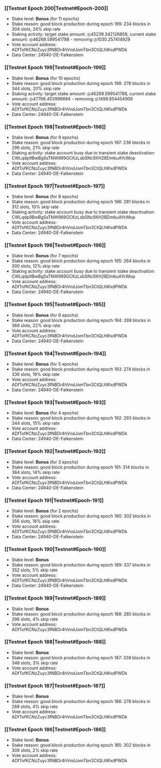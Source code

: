 ### [[Testnet Epoch 200|Testnet#Epoch-200]]
* Stake level: **Bonus** (for 11 epochs)
* Stake reason: good block production during epoch 199: 234 blocks in 304 slots, 24% skip rate
* Staking activity: target stake amount: ◎45239.342126859, current stake amount: ◎46269.599541788 - removing ◎1030.257414929
* Vote account address: ADfTofKCNzZuyc3fNBDr4hVndJomTbn3CtQLhWxdPWDk
* Data Center: 24940-DE-Falkenstein
### [[Testnet Epoch 199|Testnet#Epoch-199]]
* Stake level: **Bonus** (for 10 epochs)
* Stake reason: good block production during epoch 198: 276 blocks in 344 slots, 20% skip rate
* Staking activity: target stake amount: ◎46269.599541788, current stake amount: ◎47768.453996694 - removing ◎1498.854454906
* Vote account address: ADfTofKCNzZuyc3fNBDr4hVndJomTbn3CtQLhWxdPWDk
* Data Center: 24940-DE-Falkenstein
### [[Testnet Epoch 198|Testnet#Epoch-198]]
* Stake level: **Bonus** (for 9 epochs)
* Stake reason: good block production during epoch 197: 236 blocks in 296 slots, 21% skip rate
* Staking activity: stake account busy due to transient stake deactivation: CWLqdp9BwBgSsTNW969GCKzLsbSNc9XH2BDmbuAYcMop
* Vote account address: ADfTofKCNzZuyc3fNBDr4hVndJomTbn3CtQLhWxdPWDk
* Data Center: 24940-DE-Falkenstein
### [[Testnet Epoch 197|Testnet#Epoch-197]]
* Stake level: **Bonus** (for 8 epochs)
* Stake reason: good block production during epoch 196: 281 blocks in 312 slots, 10% skip rate
* Staking activity: stake account busy due to transient stake deactivation: CWLqdp9BwBgSsTNW969GCKzLsbSNc9XH2BDmbuAYcMop
* Vote account address: ADfTofKCNzZuyc3fNBDr4hVndJomTbn3CtQLhWxdPWDk
* Data Center: 24940-DE-Falkenstein
### [[Testnet Epoch 196|Testnet#Epoch-196]]
* Stake level: **Bonus** (for 7 epochs)
* Stake reason: good block production during epoch 195: 264 blocks in 300 slots, 12% skip rate
* Staking activity: stake account busy due to transient stake deactivation: CWLqdp9BwBgSsTNW969GCKzLsbSNc9XH2BDmbuAYcMop
* Vote account address: ADfTofKCNzZuyc3fNBDr4hVndJomTbn3CtQLhWxdPWDk
* Data Center: 24940-DE-Falkenstein
### [[Testnet Epoch 195|Testnet#Epoch-195]]
* Stake level: **Bonus** (for 6 epochs)
* Stake reason: good block production during epoch 194: 289 blocks in 368 slots, 22% skip rate
* Vote account address: ADfTofKCNzZuyc3fNBDr4hVndJomTbn3CtQLhWxdPWDk
* Data Center: 24940-DE-Falkenstein
### [[Testnet Epoch 194|Testnet#Epoch-194]]
* Stake level: **Bonus** (for 5 epochs)
* Stake reason: good block production during epoch 193: 274 blocks in 336 slots, 19% skip rate
* Vote account address: ADfTofKCNzZuyc3fNBDr4hVndJomTbn3CtQLhWxdPWDk
* Data Center: 24940-DE-Falkenstein
### [[Testnet Epoch 193|Testnet#Epoch-193]]
* Stake level: **Bonus** (for 4 epochs)
* Stake reason: good block production during epoch 192: 293 blocks in 344 slots, 15% skip rate
* Vote account address: ADfTofKCNzZuyc3fNBDr4hVndJomTbn3CtQLhWxdPWDk
* Data Center: 24940-DE-Falkenstein
### [[Testnet Epoch 192|Testnet#Epoch-192]]
* Stake level: **Bonus** (for 3 epochs)
* Stake reason: good block production during epoch 191: 314 blocks in 364 slots, 14% skip rate
* Vote account address: ADfTofKCNzZuyc3fNBDr4hVndJomTbn3CtQLhWxdPWDk
* Data Center: 24940-DE-Falkenstein
### [[Testnet Epoch 191|Testnet#Epoch-191]]
* Stake level: **Bonus** (for 2 epochs)
* Stake reason: good block production during epoch 190: 302 blocks in 356 slots, 16% skip rate
* Vote account address: ADfTofKCNzZuyc3fNBDr4hVndJomTbn3CtQLhWxdPWDk
* Data Center: 24940-DE-Falkenstein
### [[Testnet Epoch 190|Testnet#Epoch-190]]
* Stake level: **Bonus**
* Stake reason: good block production during epoch 189: 337 blocks in 352 slots, 5% skip rate
* Vote account address: ADfTofKCNzZuyc3fNBDr4hVndJomTbn3CtQLhWxdPWDk
* Data Center: 24940-DE-Falkenstein
### [[Testnet Epoch 189|Testnet#Epoch-189]]
* Stake level: **Bonus**
* Stake reason: good block production during epoch 188: 285 blocks in 296 slots, 4% skip rate
* Vote account address: ADfTofKCNzZuyc3fNBDr4hVndJomTbn3CtQLhWxdPWDk
### [[Testnet Epoch 188|Testnet#Epoch-188]]
* Stake level: **Bonus**
* Stake reason: good block production during epoch 187: 339 blocks in 348 slots, 3% skip rate
* Vote account address: ADfTofKCNzZuyc3fNBDr4hVndJomTbn3CtQLhWxdPWDk
### [[Testnet Epoch 187|Testnet#Epoch-187]]
* Stake level: **Bonus**
* Stake reason: good block production during epoch 186: 278 blocks in 288 slots, 4% skip rate
* Vote account address: ADfTofKCNzZuyc3fNBDr4hVndJomTbn3CtQLhWxdPWDk
### [[Testnet Epoch 186|Testnet#Epoch-186]]
* Stake level: **Bonus**
* Stake reason: good block production during epoch 185: 302 blocks in 308 slots, 2% skip rate
* Vote account address: ADfTofKCNzZuyc3fNBDr4hVndJomTbn3CtQLhWxdPWDk